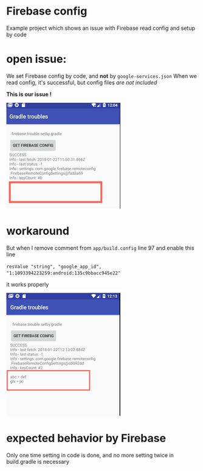 # Firebase config

Example project which shows an issue with Firebase read config and setup by code




# open issue:

We set Firebase config by code, and **not** by `google-services.json` 
When we read config, it's successful, but config files *are not included*

**This is our issue !**

![image](readme/NoConfig.png)

# workaround

But when I remove comment from `app/build.config` line 97 and enable this line

`resValue "string", "google_app_id", "1:1093394223259:android:135c9bbacc945e22"` 

it works properly 

![image](readme/WithConfig.png)

# expected behavior by Firebase

Only one time setting in code is done, and no more setting twice in build.gradle is necessary